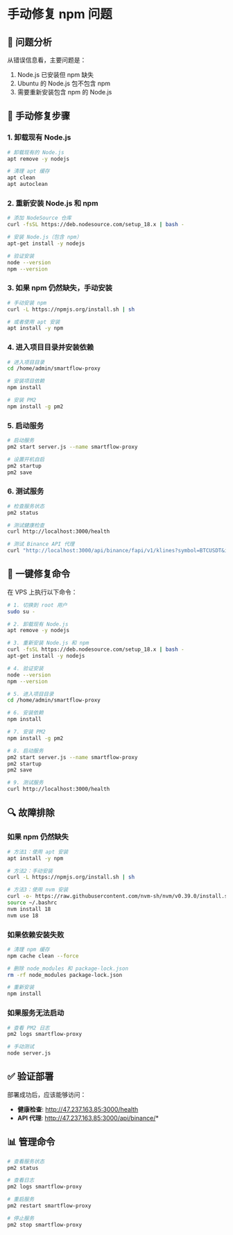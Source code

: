 # 手动修复 npm 问题

## 🚨 问题分析

从错误信息看，主要问题是：
1. Node.js 已安装但 npm 缺失
2. Ubuntu 的 Node.js 包不包含 npm
3. 需要重新安装包含 npm 的 Node.js

## 🔧 手动修复步骤

### 1. 卸载现有 Node.js

```bash
# 卸载现有的 Node.js
apt remove -y nodejs

# 清理 apt 缓存
apt clean
apt autoclean
```

### 2. 重新安装 Node.js 和 npm

```bash
# 添加 NodeSource 仓库
curl -fsSL https://deb.nodesource.com/setup_18.x | bash -

# 安装 Node.js（包含 npm）
apt-get install -y nodejs

# 验证安装
node --version
npm --version
```

### 3. 如果 npm 仍然缺失，手动安装

```bash
# 手动安装 npm
curl -L https://npmjs.org/install.sh | sh

# 或者使用 apt 安装
apt install -y npm
```

### 4. 进入项目目录并安装依赖

```bash
# 进入项目目录
cd /home/admin/smartflow-proxy

# 安装项目依赖
npm install

# 安装 PM2
npm install -g pm2
```

### 5. 启动服务

```bash
# 启动服务
pm2 start server.js --name smartflow-proxy

# 设置开机自启
pm2 startup
pm2 save
```

### 6. 测试服务

```bash
# 检查服务状态
pm2 status

# 测试健康检查
curl http://localhost:3000/health

# 测试 Binance API 代理
curl "http://localhost:3000/api/binance/fapi/v1/klines?symbol=BTCUSDT&interval=1h&limit=5"
```

## 🚀 一键修复命令

在 VPS 上执行以下命令：

```bash
# 1. 切换到 root 用户
sudo su -

# 2. 卸载现有 Node.js
apt remove -y nodejs

# 3. 重新安装 Node.js 和 npm
curl -fsSL https://deb.nodesource.com/setup_18.x | bash -
apt-get install -y nodejs

# 4. 验证安装
node --version
npm --version

# 5. 进入项目目录
cd /home/admin/smartflow-proxy

# 6. 安装依赖
npm install

# 7. 安装 PM2
npm install -g pm2

# 8. 启动服务
pm2 start server.js --name smartflow-proxy
pm2 startup
pm2 save

# 9. 测试服务
curl http://localhost:3000/health
```

## 🔍 故障排除

### 如果 npm 仍然缺失

```bash
# 方法1：使用 apt 安装
apt install -y npm

# 方法2：手动安装
curl -L https://npmjs.org/install.sh | sh

# 方法3：使用 nvm 安装
curl -o- https://raw.githubusercontent.com/nvm-sh/nvm/v0.39.0/install.sh | bash
source ~/.bashrc
nvm install 18
nvm use 18
```

### 如果依赖安装失败

```bash
# 清理 npm 缓存
npm cache clean --force

# 删除 node_modules 和 package-lock.json
rm -rf node_modules package-lock.json

# 重新安装
npm install
```

### 如果服务无法启动

```bash
# 查看 PM2 日志
pm2 logs smartflow-proxy

# 手动测试
node server.js
```

## ✅ 验证部署

部署成功后，应该能够访问：

- **健康检查**: http://47.237.163.85:3000/health
- **API 代理**: http://47.237.163.85:3000/api/binance/*

## 📊 管理命令

```bash
# 查看服务状态
pm2 status

# 查看日志
pm2 logs smartflow-proxy

# 重启服务
pm2 restart smartflow-proxy

# 停止服务
pm2 stop smartflow-proxy
```
